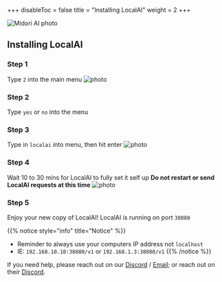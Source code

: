 +++
disableToc = false
title = "Installing LocalAI"
weight = 2
+++

![Midori AI photo](https://tea-cup.midori-ai.xyz/download/Midori_subsystem_x_localai.png)

## Installing LocalAI

### Step 1
Type ``2`` into the main menu
![photo](https://tea-cup.midori-ai.xyz/download/ad8ff901-2263-4108-907a-1bf0c7a81686-WindowsTerminal_RthdIfnXy1.png)

### Step 2
Type ``yes`` or ``no`` into the menu

### Step 3
Type in ``localai`` into menu, then hit enter
![photo](https://tea-cup.midori-ai.xyz/download/4733d5ce-dce9-409f-92e1-02829bb6465e-WindowsTerminal_27HaKqLYqz.png)

### Step 4
Wait 10 to 30 mins for LocalAI to fully set it self up
**Do not restart or send LocalAI requests at this time**
![photo](https://tea-cup.midori-ai.xyz/download/0a4e25ed-0efa-47af-944b-31320482ae89-WindowsTerminal_oQeiSVBJXq.png)

### Step 5
Enjoy your new copy of LocalAI! LocalAI is running on port ``38080``

{{% notice style="info" title="Notice" %}}
- Reminder to always use your computers IP address not ``localhost`` 
- IE: ``192.168.10.10:38080/v1`` or ``192.168.1.3:38080/v1``
{{% /notice %}}

If you need help, please reach out on our [Discord](https://discord.gg/xdgCx3VyHU) / [Email](mailto:contact-us@midori-ai.xyz); or reach out on their [Discord](https://discord.gg/AHEt8BEwzG).